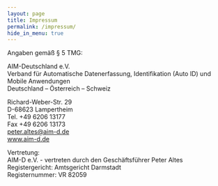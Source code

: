 ```yaml
---
layout: page
title: Impressum
permalink: /impressum/
hide_in_menu: true
---
```


Angaben gemäß § 5 TMG:  

AIM-Deutschland e.V.  
Verband für Automatische Datenerfassung, Identifikation (Auto ID) und Mobile Anwendungen  
Deutschland – Österreich – Schweiz  

Richard-Weber-Str. 29   
D-68623 Lampertheim  
Tel. +49 6206 13177   
Fax +49 6206 13173  
[peter.altes@aim-d.de](mailto:peter.altes@aim-d.de)  
www.aim-d.de  

Vertretung:  
AIM-D e.V. - vertreten durch den Geschäftsführer Peter Altes   
Registergericht: Amtsgericht Darmstadt   
Registernummer: VR 82059 

